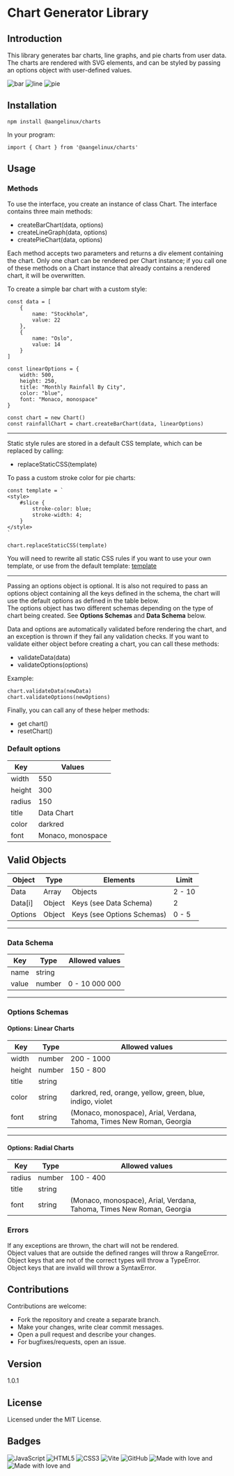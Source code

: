 # Chart Generator Library
## Introduction
This library generates bar charts, line graphs, and pie charts from user data. The charts are rendered with SVG elements, and can be styled by passing an options object with user-defined values.  
  
![bar](./images/barChart.png)
![line](./images/lineGraph.png)
![pie](./images/pieChart.png)
  

## Installation
```
npm install @aangelinux/charts
```
In your program:  
```
import { Chart } from '@aangelinux/charts'
```
  

## Usage
### Methods
To use the interface, you create an instance of class Chart. The interface contains three main methods:  
- createBarChart(data, options)
- createLineGraph(data, options)
- createPieChart(data, options)
  
Each method accepts two parameters and returns a div element containing the chart. Only one chart can be rendered per Chart instance; if you call one of these methods on a Chart instance that already contains a rendered chart, it will be overwritten.  
  
To create a simple bar chart with a custom style:  
```
const data = [
    {
        name: "Stockholm",
        value: 22
    },
    {
        name: "Oslo",
        value: 14
    }
]

const linearOptions = {
    width: 500,
    height: 250,
    title: "Monthly Rainfall By City",
    color: "blue",
    font: "Monaco, monospace"
}

const chart = new Chart()
const rainfallChart = chart.createBarChart(data, linearOptions)
```
  
---
Static style rules are stored in a default CSS template, which can be replaced by calling:  
- replaceStaticCSS(template)  
  
To pass a custom stroke color for pie charts:  
```
const template = `
<style>
    #slice {
        stroke-color: blue;
        stroke-width: 4;
    }
</style>
`

chart.replaceStaticCSS(template)
```
You will need to rewrite all static CSS rules if you want to use your own template, or use from the default template: [template](https://github.com/aangelinux/1DV610-L2/blob/main/lib/styles/cssTemplate.js)
  
---
Passing an options object is optional. It is also not required to pass an options object containing all the keys defined in the schema, the chart will use the default options as defined in the table below.  
The options object has two different schemas depending on the type of chart being created. See **Options Schemas** and **Data Schema** below.  
  
Data and options are automatically validated before rendering the chart, and an exception is thrown if they fail any validation checks. If you want to validate either object before creating a chart, you can call these methods:
- validateData(data)
- validateOptions(options)
  
Example:  
```
chart.validateData(newData)
chart.validateOptions(newOptions)
```
  
Finally, you can call any of these helper methods:  
- get chart()
- resetChart()
  
### Default options
| Key    | Values            |
| ------ | ----------------- |
| width  | 550               |
| height | 300               |
| radius | 150               |
| title  | Data Chart        |
| color  | darkred           |
| font   | Monaco, monospace |
   
  
    
## Valid Objects
| Object  | Type   | Elements                   | Limit  |
| ------- | ------ | -------------------------- | ------ |
| Data    | Array  | Objects                    | 2 - 10 |
| Data[i] | Object | Keys (see Data Schema)     | 2      |
| Options | Object | Keys (see Options Schemas) | 0 - 5  |
  
---
### Data Schema
| Key   | Type   | Allowed values  |
| ----- | ------ | --------------- |
| name  | string |                 |
| value | number | 0 - 10 000 000  |
  
---
### Options Schemas
#### Options: Linear Charts
| Key    | Type   | Allowed values                                            |
| ------ | ------ | --------------------------------------------------------- |
| width  | number | 200 - 1000                                                |
| height | number | 150 - 800                                                 |
| title  | string |                                                           |
| color  | string | darkred, red, orange, yellow, green, blue, indigo, violet |
| font   | string | (Monaco, monospace), Arial, Verdana, Tahoma, Times New Roman, Georgia|
  
---
#### Options: Radial Charts
| Key    | Type   | Allowed values                                   |
| ------ | ------ | ------------------------------------------------ |
| radius | number | 100 - 400                                        |
| title  | string |                                                  |
| font   | string | (Monaco, monospace), Arial, Verdana, Tahoma, Times New Roman, Georgia |
  
### Errors
If any exceptions are thrown, the chart will not be rendered.  
Object values that are outside the defined ranges will throw a RangeError.  
Object keys that are not of the correct types will throw a TypeError.  
Object keys that are invalid will throw a SyntaxError.  
  
  
## Contributions
Contributions are welcome:  

- Fork the repository and create a separate branch.
- Make your changes, write clear commit messages.
- Open a pull request and describe your changes.
- For bugfixes/requests, open an issue.
   
  
## Version
1.0.1


## License
Licensed under the MIT License.  
  

## Badges
![JavaScript](https://img.shields.io/badge/javascript-%23323330.svg?style=for-the-badge&logo=javascript&logoColor=%23F7DF1E)
![HTML5](https://img.shields.io/badge/html5-%23E34F26.svg?style=for-the-badge&logo=html5&logoColor=white)
![CSS3](https://img.shields.io/badge/css3-%231572B6.svg?style=for-the-badge&logo=css3&logoColor=white)
![Vite](https://img.shields.io/badge/vite-%23646CFF.svg?style=for-the-badge&logo=vite&logoColor=white)
![GitHub](https://img.shields.io/badge/github-%23121011.svg?style=for-the-badge&logo=github&logoColor=white)
![Made with love and](https://img.shields.io/badge/KFC-F40027?style=for-the-badge&logo=kfc&logoColor=white)
![Made with love and](https://img.shields.io/badge/Spotify-1ED760?&style=for-the-badge&logo=spotify&logoColor=white)